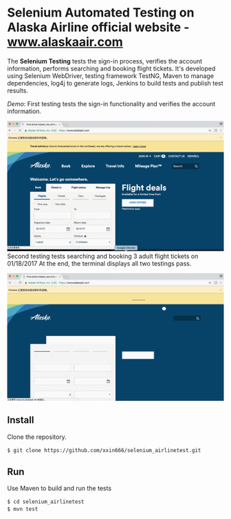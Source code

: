 # Selenium Automated Testing on Alaska Airline official website - www.alaskaair.com

The **Selenium Testing** tests the sign-in process, verifies the account information, performs searching and booking flight tickets. It's developed using Selenium WebDriver, testing framework TestNG, Maven to manage dependencies, log4j to generate logs, Jenkins to build tests and publish test results.

*Demo*:
First testing tests the sign-in functionality and verifies the account information.

![demo](./demo/demo_test1.gif)
Second testing tests searching and booking 3 adult flight tickets on 01/18/2017
At the end, the terminal displays all two testings pass.

![demo](./demo/demo_test2.gif)

## Install

Clone the repository.
```bash
$ git clone https://github.com/xxin666/selenium_airlinetest.git
```

## Run
Use Maven to build and run the tests
```bash
$ cd selenium_airlinetest
$ mvn test
```
